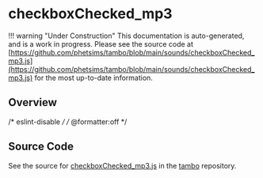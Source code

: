 # checkboxChecked_mp3

!!! warning "Under Construction"
    This documentation is auto-generated, and is a work in progress. Please see the source code at
    [https://github.com/phetsims/tambo/blob/main/sounds/checkboxChecked_mp3.js](https://github.com/phetsims/tambo/blob/main/sounds/checkboxChecked_mp3.js) for the most up-to-date information.

## Overview

/* eslint-disable */
/* @formatter:off */



## Source Code

See the source for [checkboxChecked_mp3.js](https://github.com/phetsims/tambo/blob/main/sounds/checkboxChecked_mp3.js) in the [tambo](https://github.com/phetsims/tambo) repository.

